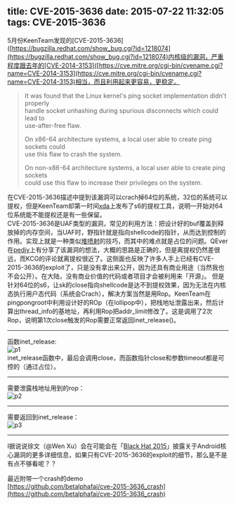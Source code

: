 title: CVE-2015-3636
date: 2015-07-22 11:32:05
tags: CVE-2015-3636
---
5月份KeenTeam发现的[CVE-2015-3636]([https://bugzilla.redhat.com/show_bug.cgi?id=1218074](https://bugzilla.redhat.com/show_bug.cgi?id=1218074)内核级的漏洞，严重程度跟去年的[CVE-2014-3153]([https://cve.mitre.org/cgi-bin/cvename.cgi?name=CVE-2014-3153](https://cve.mitre.org/cgi-bin/cvename.cgi?name=CVE-2014-3153)相当，而且利用起来更容易，更稳定。  
   
>  It was found that the Linux kernel's ping socket implementation didn't properly   
> handle socket unhashing during spurious disconnects which could lead to   
> use-after-free flaw.   
>   
>  On x86-64 architecture systems, a local user able to create ping sockets could   
>  use this flaw to crash the system.   
>    
>  On non-x86-64 architecture systems, a local user able to create ping sockets  
>  could use this flaw to increase their privileges on the system.  

在CVE-2015-3636描述中提到该漏洞可以crach掉64位的系统，32位的系统可以提权，但是KeenTeam却第一时间[xda](http://forum.xda-developers.com/galaxy-s6/general/root-pingpongroot-s6-root-tool-t3103016)上发布了s6的提权工具，说明一开始对64位系统能不能提权还是有一些保留。  
CVE-2015-3636是UAF类型的漏洞，常见的利用方法：把设计好的buf覆盖到释放掉的内存空间，当UAF时，野指针就是指向shellcode的指针，从而达到控制的作用。实现上就是一种类似[堆喷射](https://en.wikipedia.org/wiki/Heap_spraying)的技巧，而其中的难点就是占位的问题。QEver在[pediy](http://bbs.pediy.com/showthread.php?t=202167)上有分享了该漏洞的想法，大概的思路是正确的，但是离提权仍然差很远，而KCG的评论就离提权很近了。这侧面也反映了许多人手上已经有CVE-2015-3636的exploit了，只是没有拿出来公开，因为还具有商业用途（当然我也不会公开）。在大陆，没有商业价值的代码或者项目才会被利用来「开源」。
但是针对64位的s6，让sk的close指向shellcode是达不到提权效果，因为无法在内核态执行用户态代码（系统会Crach），解决方案当然是用Rop。KeenTeam在pingpongroot中利用设计好的ROp（在lollipop中），把栈地址泄露出来，然后计算出thread_info的基地址，再利用Rop把addr_limit修改了。这是调用了2次Rop，说明第1次close触发的Rop需要正常返回inet_release()。  

---
函数inet_release:  
![p1](/img/inet_release.png)  
inet_release函数中，最后会调用close，而函数指针close和参数timeout都是可控的（通过占位）。  

---

需要泄露栈地址用到的rop：  
![p2](/img/el1_irq_rop.png)  

---
需要返回到inet_release：  
![p3](/img/inet_release_rop.png)  

---
I据说说徐文（@Wen Xu）会在可能会在「[Black Hat 2015](https://www.blackhat.com/us-15/speakers/Wen-Xu.html)」披露关于Android核心漏洞的更多详细信息，如果只有CVE-2015-3636的exploit的细节，那么是不是有点不够看呢？？  

最近附带一个crash的demo  
[https://github.com/betalphafai/cve-2015-3636_crash](https://github.com/betalphafai/cve-2015-3636_crash)



  